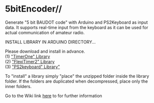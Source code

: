 # 5bitEncoder//

Generate "5 bit BAUDOT code" with Arduino and PS2Keyboard as input data. It supports real-time input from the keyboard as it can be used for actual communication of amateur radio.

INSTALL LIBRARY IN ARDUINO DIRECTORY...

Please download and install in advance.<br/>
(1) ["TimerOne" Library](https://playground.arduino.cc/code/timer1/) <br/>
(2) ["FlexiTimer2" Library](https://playground.arduino.cc/Main/FlexiTimer2/)<br/>
(3) ["PS2keyboard" Library"](https://playground.arduino.cc/Main/PS2Keyboard/)<br/>

To "install" a library simply "place" the unzipped folder inside the library folder. If the folders are duplicated when decompressed, place only the inner folders.

Go to the Wiki link [here](https://github.com/Sayapatri/Baudot_Encoder/wiki) to for further information 
